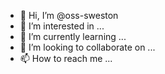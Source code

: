 - 👋 Hi, I’m @oss-sweston
- 👀 I’m interested in ...
- 🌱 I’m currently learning ...
- 💞️ I’m looking to collaborate on ...
- 📫 How to reach me ...

<!---
oss-sweston/oss-sweston is a ✨ special ✨ repository because its `README.md` (this file) appears on your GitHub profile.
You can click the Preview link to take a look at your changes.
--->
